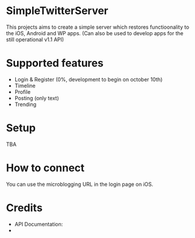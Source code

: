 # SimpleTwitterServer
This projects aims to create a simple server which restores functioonality to the iOS, Android and WP apps. (Can also be used to develop apps for the still operational v1.1 API)
# Supported features
- Login & Register (0%, development to begin on october 10th)
- Timeline
- Profile
- Posting (only text)
- Trending

# Setup
TBA

# How to connect
You can use the microblogging URL in the login page on iOS.

# Credits
- API Documentation:
- 
